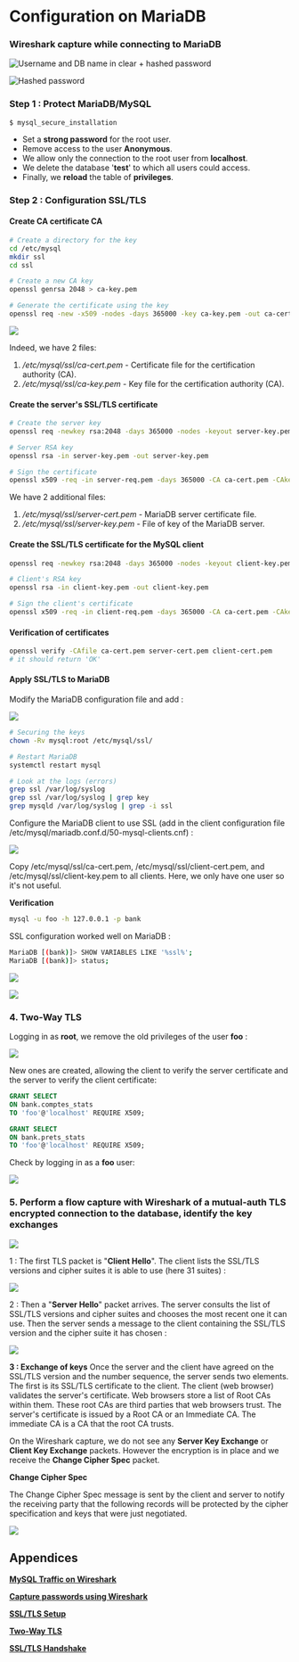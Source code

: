 # Configuration on MariaDB

### Wireshark capture while connecting to MariaDB

![Username and DB name in clear + hashed password](<../../.gitbook/assets/image (106).png>)

![Hashed password](<../../.gitbook/assets/image (108).png>)

### Step 1 : Protect MariaDB/MySQL

```shell
$ mysql_secure_installation
```

* Set a **strong password** for the root user.
* Remove access to the user **Anonymous**.
* We allow only the connection to the root user from **localhost**.
* We delete the database '**test**' to which all users could access.
* Finally, we **reload** the table of **privileges**.

### Step 2 : Configuration SSL/TLS

#### Create CA certificate CA

```bash
# Create a directory for the key 
cd /etc/mysql
mkdir ssl
cd ssl

# Create a new CA key
openssl genrsa 2048 > ca-key.pem

# Generate the certificate using the key
openssl req -new -x509 -nodes -days 365000 -key ca-key.pem -out ca-cert.pem
```

![](<../../.gitbook/assets/image (90).png>)

Indeed, we have 2 files:

1. _/etc/mysql/ssl/ca-cert.pem_ - Certificate file for the certification authority (CA).
2. _/etc/mysql/ssl/ca-key.pem_ - Key file for the certification authority (CA).

#### Create the server's SSL/TLS certificate

```bash
# Create the server key
openssl req -newkey rsa:2048 -days 365000 -nodes -keyout server-key.pem -out server-req.pem
```

```bash
# Server RSA key
openssl rsa -in server-key.pem -out server-key.pem

# Sign the certificate
openssl x509 -req -in server-req.pem -days 365000 -CA ca-cert.pem -CAkey ca-key.pem -set_serial 01 -out server-cert.pem
```

We have 2 additional files:

1. _/etc/mysql/ssl/server-cert.pem_ - MariaDB server certificate file.
2. _/etc/mysql/ssl/server-key.pem_ - File of key of the MariaDB server.

#### Create the SSL/TLS certificate for the MySQL client

```bash
openssl req -newkey rsa:2048 -days 365000 -nodes -keyout client-key.pem -out client-req.pem
```

```bash
# Client's RSA key
openssl rsa -in client-key.pem -out client-key.pem

# Sign the client's certificate
openssl x509 -req -in client-req.pem -days 365000 -CA ca-cert.pem -CAkey ca-key.pem -set_serial 01 -out client-cert.pem
```

#### Verification of certificates

```bash
openssl verify -CAfile ca-cert.pem server-cert.pem client-cert.pem
# it should return 'OK'
```

#### Apply SSL/TLS to MariaDB

Modify the MariaDB configuration file and add :

![](<../../.gitbook/assets/image (31).png>)

```bash
# Securing the keys
chown -Rv mysql:root /etc/mysql/ssl/

# Restart MariaDB
systemctl restart mysql

# Look at the logs (errors)
grep ssl /var/log/syslog
grep ssl /var/log/syslog | grep key
grep mysqld /var/log/syslog | grep -i ssl

```

Configure the MariaDB client to use SSL (add in the client configuration file /etc/mysql/mariadb.conf.d/50-mysql-clients.cnf) :

![](<../../.gitbook/assets/image (42).png>)

Copy /etc/mysql/ssl/ca-cert.pem, /etc/mysql/ssl/client-cert.pem, and /etc/mysql/ssl/client-key.pem to all clients. Here, we only have one user so it's not useful.

**Verification**

```bash
mysql -u foo -h 127.0.0.1 -p bank
```

SSL configuration worked well on MariaDB :

```bash
MariaDB [(bank)]> SHOW VARIABLES LIKE '%ssl%';
MariaDB [(bank)]> status;
```

![](<../../.gitbook/assets/image (19).png>)

![](<../../.gitbook/assets/image (47).png>)

### 4. Two-Way TLS

Logging in as **root**, we remove the old privileges of the user **foo** :

![](<../../.gitbook/assets/image (5).png>)

New ones are created, allowing the client to verify the server certificate and the server to verify the client certificate:

```sql
GRANT SELECT
ON bank.comptes_stats
TO 'foo'@'localhost' REQUIRE X509;

GRANT SELECT
ON bank.prets_stats
TO 'foo'@'localhost' REQUIRE X509;
```

Check by logging in as a **foo** user:

![](<../../.gitbook/assets/image (46).png>)

### 5. Perform a flow capture with Wireshark of a mutual-auth TLS encrypted connection to the database, identify the key exchanges

![](<../../.gitbook/assets/image (44).png>)

1 : The first TLS packet is "**Client Hello**". The client lists the SSL/TLS versions and cipher suites it is able to use (here 31 suites) :

![](<../../.gitbook/assets/image (3).png>)

2 : Then a "**Server Hello**" packet arrives. The server consults the list of SSL/TLS versions and cipher suites and chooses the most recent one it can use. Then the server sends a message to the client containing the SSL/TLS version and the cipher suite it has chosen :

![](<../../.gitbook/assets/image (140).png>)

**3 : Exchange of keys** Once the server and the client have agreed on the SSL/TLS version and the number sequence, the server sends two elements. The first is its SSL/TLS certificate to the client. The client (web browser) validates the server's certificate. Web browsers store a list of Root CAs within them. These root CAs are third parties that web browsers trust. The server's certificate is issued by a Root CA or an Immediate CA. The immediate CA is a CA that the root CA trusts.

On the Wireshark capture, we do not see any **Server Key Exchange** or **Client Key Exchange** packets. However the encryption is in place and we receive the **Change Cipher Spec** packet.

**Change Cipher Spec**

The Change Cipher Spec message is sent by the client and server to notify the receiving party that the following records will be protected by the cipher specification and keys that were just negotiated.

![](<../../.gitbook/assets/image (76).png>)

## Appendices

[**MySQL Traffic on Wireshark**](https://stackoverflow.com/questions/48477121/wireshark-password-capture-of-mysql-traffic)

[**Capture passwords using Wireshark**](https://www.infosecmatter.com/capture-passwords-using-wireshark/)

[**SSL/TLS Setup**](https://www.cyberciti.biz/faq/how-to-setup-mariadb-ssl-and-secure-connections-from-clients/)

[**Two-Way TLS**](https://mariadb.com/docs/clients/mariadb-connectors/connector-j/tls/)

[**SSL/TLS Handshake**](https://www.linuxbabe.com/security/ssltls-handshake-process-explained-with-wireshark-screenshot)
